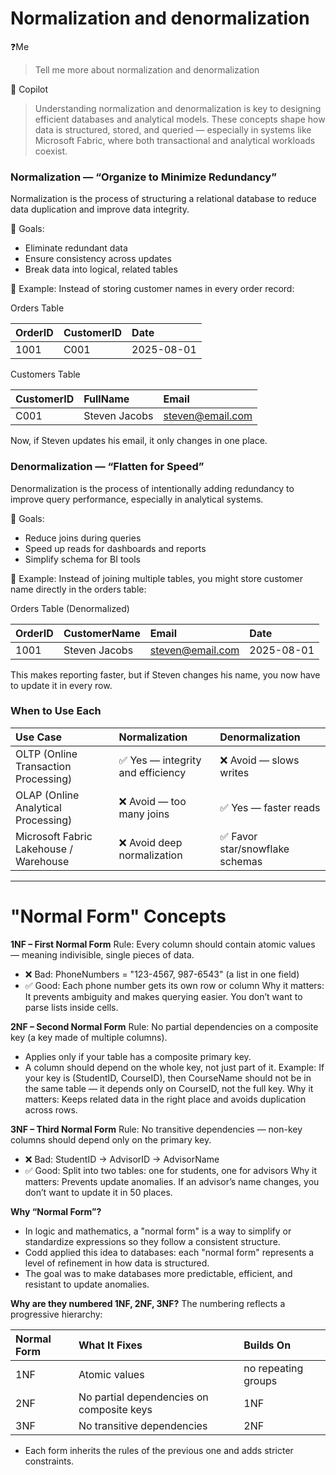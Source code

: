 

# Normalization and denormalization

❓Me
> Tell me more about normalization and denormalization

🤖 Copilot
> Understanding normalization and denormalization is key to designing efficient databases and analytical models. These concepts shape how data is structured, stored, and queried — especially in systems like Microsoft Fabric, where both transactional and analytical workloads coexist.

### Normalization — “Organize to Minimize Redundancy”
Normalization is the process of structuring a relational database to reduce data duplication and improve data integrity.

🔹 Goals:
- Eliminate redundant data
- Ensure consistency across updates
- Break data into logical, related tables

🔹 Example:
Instead of storing customer names in every order record:

Orders Table

| OrderID | CustomerID | Date       |
| :------ | :--------- | :--------- |
| 1001    | C001       | 2025-08-01 |

Customers Table

| CustomerID | FullName      | Email            |
| :--------- | :------------ | :--------------- |
| C001       | Steven Jacobs | steven@email.com |

Now, if Steven updates his email, it only changes in one place.


### Denormalization — “Flatten for Speed”
Denormalization is the process of intentionally adding redundancy to improve query performance, especially in analytical systems.

🔹 Goals:
- Reduce joins during queries
- Speed up reads for dashboards and reports
- Simplify schema for BI tools

🔹 Example:
Instead of joining multiple tables, you might store customer name directly in the orders table:

Orders Table (Denormalized)

| OrderID | CustomerName  | Email            | Date       |
| :------ | :------------ | :--------------- | :--------- |
| 1001    | Steven Jacobs | steven@email.com | 2025-08-01 |

This makes reporting faster, but if Steven changes his name, you now have to update it in every row.

### When to Use Each
| Use Case                               | Normalization                     | Denormalization                 |
| :------------------------------------- | :-------------------------------- | :------------------------------ |
| OLTP (Online Transaction Processing)   | ✅ Yes — integrity and efficiency | ❌ Avoid — slows writes         |
| OLAP (Online Analytical Processing)    | ❌ Avoid — too many joins         | ✅ Yes — faster reads           |
| Microsoft Fabric Lakehouse / Warehouse | ❌ Avoid deep normalization       | ✅ Favor star/snowflake schemas |


---

# "Normal Form" Concepts 
**1NF – First Normal Form**
Rule: Every column should contain atomic values — meaning indivisible, single pieces of data.
- ❌ Bad: PhoneNumbers = "123-4567, 987-6543" (a list in one field)
- ✅ Good: Each phone number gets its own row or column
Why it matters: It prevents ambiguity and makes querying easier. You don’t want to parse lists inside cells.

**2NF – Second Normal Form**
Rule: No partial dependencies on a composite key (a key made of multiple columns).
- Applies only if your table has a composite primary key.
- A column should depend on the whole key, not just part of it.
Example: If your key is (StudentID, CourseID), then CourseName should not be in the same table — it depends only on CourseID, not the full key.
Why it matters: Keeps related data in the right place and avoids duplication across rows.

**3NF – Third Normal Form**
Rule: No transitive dependencies — non-key columns should depend only on the primary key.
- ❌ Bad: StudentID → AdvisorID → AdvisorName
- ✅ Good: Split into two tables: one for students, one for advisors
Why it matters: Prevents update anomalies. If an advisor’s name changes, you don’t want to update it in 50 places.

**Why “Normal Form”?**
- In logic and mathematics, a "normal form" is a way to simplify or standardize expressions so they follow a consistent structure.
- Codd applied this idea to databases: each "normal form" represents a level of refinement in how data is structured.
- The goal was to make databases more predictable, efficient, and resistant to update anomalies.


**Why are they numbered 1NF, 2NF, 3NF?**
The numbering reflects a progressive hierarchy:

| Normal Form | What It Fixes                          | Builds On          |
| :---------- | :----------------------------------- | :---------------- |
| 1NF         | Atomic values                         | no repeating groups |
| 2NF         | No partial dependencies on composite keys | 1NF               |
| 3NF         | No transitive dependencies             | 2NF               |

- Each form inherits the rules of the previous one and adds stricter constraints.

